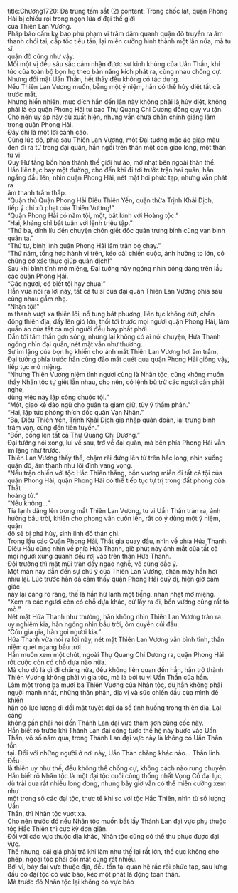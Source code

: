 title:Chương1720: Đá trúng tấm sắt (2)
content:
Trong chốc lát, quận Phong Hải bị chiếu rọi trong ngọn lửa ở đại thế giới<br>của Thiên Lan Vương.<br>Pháp bảo cấm kỵ bao phủ phạm vi trăm dặm quanh quận đô truyền ra âm<br>thanh chói tai, cấp tốc tiêu tán, lại miễn cưỡng hình thành một lần nữa, mà tu sĩ<br>quận đô cũng như vậy.<br>Mỗi một vị đều sâu sắc cảm nhận được sự kinh khủng của Uẩn Thần, khí<br>tức của toàn bộ bọn họ theo bản năng kích phát ra, cùng nhau chống cự.<br>Nhưng đối mặt Uẩn Thần, hết thảy đều không có tác dụng.<br>Nếu Thiên Lan Vương muốn, bằng một ý niệm, hắn có thể hủy diệt tất cả<br>trước mắt.<br>Nhưng hiển nhiên, mục đích hắn đến lần này không phải là hủy diệt, không<br>phải là ép quận Phong Hải tự bạo Thự Quang Chi Dương đồng quy vu tận.<br>Cho nên uy áp này dù xuất hiện, nhưng vẫn chưa chân chính giáng lâm<br>trong quận Phong Hải.<br>Đây chỉ là một lời cảnh cáo.<br>Cùng lúc đó, phía sau Thiên Lan Vương, một Đại tướng mặc áo giáp màu<br>đen đi ra từ trong đại quân, hắn ngồi trên thân một con giao long, một thân tu vi<br>Quy Hư tầng bốn hóa thành thế giới hư ảo, mờ nhạt bên ngoài thân thể.<br>Hắn liên tục bay một đường, cho đến khi đi tới trước trận hai quân, hắn<br>ngẩng đầu lên, nhìn quận Phong Hải, nét mặt hơi phức tạp, nhưng vẫn phát ra<br>âm thanh trầm thấp.<br>“Quận thủ Quận Phong Hải Diêu Thiên Yến, quận thừa Trịnh Khải Dịch,<br>tiếp ý chỉ xử phạt của Thiên Vương!”<br>“Quận Phong Hải có năm tội, một, bất kính với Hoàng tộc.”<br>“Hai, kháng chỉ bất tuân với lệnh triệu tập.”<br>“Thứ ba, dính líu đến chuyện chôn giết đốc quân trưng binh cùng vạn binh<br>quân ta.”<br>“Thứ tư, binh lính quận Phong Hải lâm trận bỏ chạy.”<br>“Thứ năm, tổng hợp hành vi trên, kéo dài chiến cuộc, ảnh hưởng to lớn, có<br>chứng cớ xác thực giúp quân địch!”<br>Sau khi bình tĩnh mở miệng, Đại tướng này ngóng nhìn bóng dáng trên lầu<br>các quận Phong Hải.<br>“Các ngươi, có biết tội hay chưa!”<br>Hắn vừa nói ra lời này, tất cả tu sĩ của đại quân Thiên Lan Vương phía sau<br>cùng nhau gầm nhẹ.<br>“Nhận tội!”<br>m thanh vượt xa thiên lôi, nổ tung bát phương, liên tục không dứt, chấn<br>động thiên địa, dấy lên gió lớn, thổi tới trước mọi người quận Phong Hải, làm<br>quần áo của tất cả mọi người đều bay phất phới.<br>Dẫn tới tâm thần gợn sóng, nhưng lại không có ai nói chuyện, Hứa Thanh<br>ngóng nhìn đại quân, nét mặt vẫn như thường.<br>Sự im lặng của bọn họ khiến cho ánh mắt Thiên Lan Vương hơi âm trầm,<br>Đại tướng phía trước hắn cũng đảo mắt quét qua quận Phong Hải giống vậy,<br>tiếp tục mở miệng.<br>“Nhưng Thiên Vương niệm tình ngươi cùng là Nhân tộc, cũng không muốn<br>thấy Nhân tộc tự giết lẫn nhau, cho nên, có lệnh bù trừ các ngươi cần phải nghe,<br>dùng việc này lập công chuộc tội.”<br>“Một, giao kẻ đào ngũ cho quân ta giam giữ, tùy ý thẩm phán.”<br>“Hai, lập tức phóng thích đốc quân Vạn Nhân.”<br>“Ba, Diêu Thiên Yến, Trịnh Khải Dịch gia nhập quân đoàn, lại trưng binh<br>trăm vạn, cùng đến tiền tuyến.”<br>“Bốn, cống lên tất cả Thự Quang Chi Dương.”<br>Đại tướng nói xong, lui về sau, trở về đại quân, mà bên phía Phong Hải vẫn<br>im lặng như trước.<br>Thiên Lan Vương thấy thế, chậm rãi đứng lên từ trên hắc long, nhìn xuống<br>quận đô, âm thanh như lôi đình vang vọng.<br>“Nếu trận chiến với tộc Hắc Thiên thắng, bổn vương miễn đi tất cả tội của<br>quận Phong Hải, quận Phong Hải có thể tiếp tục tự trị trong đất phong của Thất<br>hoàng tử.”<br>“Nếu không…”<br>Tia lạnh dâng lên trong mắt Thiên Lan Vương, tu vi Uẩn Thần tràn ra, ảnh<br>hưởng bầu trời, khiến cho phong vân cuốn lên, rất có ý dùng một ý niệm, quận<br>đô sẽ bị phá hủy, sinh linh đồ thán chi.<br>Trong lầu các Quận Phong Hải, Thất gia quay đầu, nhìn về phía Hứa Thanh.<br>Diêu Hầu cũng nhìn về phía Hứa Thanh, giờ phút này ánh mắt của tất cả<br>mọi người xung quanh đều rơi vào trên thân Hứa Thanh.<br>Đội trưởng thì mặt mũi tràn đầy ngạo nghễ, vô cùng đắc ý.<br>Một màn này dẫn đến sự chú ý của Thiên Lan Vương, chân mày hắn hơi<br>nhíu lại. Lúc trước hắn đã cảm thấy quận Phong Hải quỷ dị, hiện giờ cảm giác<br>này lại càng rõ ràng, thế là hắn hừ lạnh một tiếng, nhàn nhạt mở miệng.<br>“Xem ra các ngươi còn có chỗ dựa khác, cứ lấy ra đi, bổn vương cũng rất tò<br>mò.”<br>Nét mặt Hứa Thanh như thường, hắn không nhìn Thiên Lan Vương tràn ra<br>uy nghiêm kia, hắn ngóng nhìn bầu trời, ôm quyền cúi đầu.<br>“Cửu gia gia, hắn gọi ngươi kìa.”<br>Hứa Thanh vừa nói ra lời này, nét mặt Thiên Lan Vương vẫn bình tĩnh, thần<br>niệm quét ngang bầu trời.<br>Hắn muốn xem một chút, ngoài Thự Quang Chi Dương ra, quận Phong Hải<br>rốt cuộc còn có chỗ dựa nào nữa.<br>Mà cho dù là gì đi chăng nữa, đều không liên quan đến hắn, hắn trở thành<br>Thiên Vương không phải vì gia tộc, mà là bởi tu vi Uẩn Thần của hắn.<br>Làm một trong ba mươi ba Thiên Vương của Nhân tộc, dù hắn không phải<br>người mạnh nhất, những thân phận, địa vị và sức chiến đấu của mình đề khiến<br>hắn có lực lượng đi đối mặt tuyệt đại đa số tình huống trong thiên địa. Lại càng<br>không cần phải nói đến Thánh Lan đại vực thâm sơn cùng cốc này.<br>Hắn biết rõ trước khi Thánh Lan đại công tước thế hệ này bước vào Uẩn<br>Thần, vô số năm qua, trong Thánh Lan đại vực này là không có Uẩn Thần tồn<br>tại. Đối với những người ở nơi này, Uẩn Thàn chăng khác nào… Thần linh. Đều<br>là thiên uy như thế, đều không thể chống cự, không cách nào rung chuyển.<br>Hắn biết rõ Nhân tộc là một đại tộc cuối cùng thống nhất Vọng Cổ đại lục,<br>dù trải qua rất nhiều long đong, nhưng bây giờ vẫn có thể miễn cưỡng xem như<br>một trong số các đại tộc, thực tế khi so với tộc Hắc Thiên, nhìn từ số lượng Uẩn<br>Thần, thì Nhân tộc vượt xa.<br>Cho nên trước đó nếu Nhân tộc muốn bắt lấy Thánh Lan đại vực phụ thuộc<br>tộc Hắc Thiên thì cực kỳ đơn giản.<br>Đối với các vực thuộc địa khác, Nhân tộc cũng có thể thu phục được đại<br>vực.<br>Thế nhưng, cái giá phải trả khi làm như thế lại rất lớn, thế cục không cho<br>phép, ngoại tộc phải đối mặt cũng rất nhiều.<br>Bởi vì, bảy đại vực thuộc địa, đều tồn tại quan hệ rắc rối phức tạp, sau lưng<br>đầu có đại tộc có vực bảo, kéo một phát là động toàn thân.<br>Mà trước đó Nhân tộc lại không có vực bảo